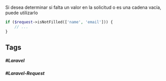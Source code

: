 Si desea determinar si falta un valor en la solicitud o es una cadena vacía, puede utilizarlo

```php
if ($request->isNotFilled(['name', 'email'])) {
    // ...
}
```
## Tags

##### #Laravel
##### #Laravel-Request
